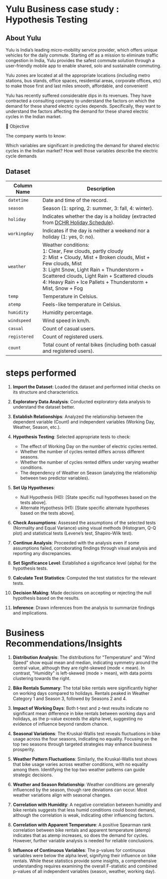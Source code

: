 # Yulu Business case study :  Hypothesis Testing

## About Yulu

Yulu is India’s leading micro-mobility service provider, which offers unique vehicles for the daily commute. Starting off as a mission to eliminate traffic congestion in India, Yulu provides the safest commute solution through a user-friendly mobile app to enable shared, solo and sustainable commuting.

Yulu zones are located at all the appropriate locations (including metro stations, bus stands, office spaces, residential areas, corporate offices, etc) to make those first and last miles smooth, affordable, and convenient!

Yulu has recently suffered considerable dips in its revenues. They have contracted a consulting company to understand the factors on which the demand for these shared electric cycles depends. Specifically, they want to understand the factors affecting the demand for these shared electric cycles in the Indian market.

🎯 Objective

The company wants to know:

Which variables are significant in predicting the demand for shared electric cycles in the Indian market?
How well those variables describe the electric cycle demands

## Dataset

| Column Name  | Description                                                                                                                                     |
|--------------|-------------------------------------------------------------------------------------------------------------------------------------------------|
| `datetime`   | Date and time of the record.                                                                                                                 |
| `season`     | Season (1: spring, 2: summer, 3: fall, 4: winter).                                                                                          |
| `holiday`    | Indicates whether the day is a holiday (extracted from [DCHR Holiday Schedule](http://dchr.dc.gov/page/holiday-schedule)).                   |
| `workingday` | Indicates if the day is neither a weekend nor a holiday (1: yes, 0: no).                                                                     |
| `weather`    | Weather conditions: <br> 1: Clear, Few clouds, partly cloudy <br> 2: Mist + Cloudy, Mist + Broken clouds, Mist + Few clouds, Mist <br> 3: Light Snow, Light Rain + Thunderstorm + Scattered clouds, Light Rain + Scattered clouds <br> 4: Heavy Rain + Ice Pallets + Thunderstorm + Mist, Snow + Fog |
| `temp`       | Temperature in Celsius.                                                                                                                      |
| `atemp`      | Feels-like temperature in Celsius.                                                                                                           |
| `humidity`   | Humidity percentage.                                                                                                                          |
| `windspeed`  | Wind speed in km/h.                                                                                                                          |
| `casual`     | Count of casual users.                                                                                                                        |
| `registered`  | Count of registered users.                                                                                                                    |
| `count`      | Total count of rental bikes (including both casual and registered users).                                                                     |


# steps performed

1. **Import the Dataset**: Loaded the dataset and performed initial checks on its structure and characteristics.

2. **Exploratory Data Analysis**: Conducted exploratory data analysis to understand the dataset better.

3. **Establish Relationships**: Analyzed the relationship between the dependent variable (Count) and independent variables (Working Day, Weather, Season, etc.).

4. **Hypothesis Testing**: Selected appropriate tests to check:
   - The effect of Working Day on the number of electric cycles rented.
   - Whether the number of cycles rented differs across different seasons.
   - Whether the number of cycles rented differs under varying weather conditions.
   - The dependency of Weather on Season (analyzing the relationship between two predictor variables).

5. **Set Up Hypotheses**:
   - Null Hypothesis (H0): [State specific null hypotheses based on the tests above].
   - Alternate Hypothesis (H1): [State specific alternate hypotheses based on the tests above].

6. **Check Assumptions**: Assessed the assumptions of the selected tests (Normality and Equal Variance) using visual methods (Histogram, Q-Q plot) and statistical tests (Levene’s test, Shapiro-Wilk test).

7. **Continue Analysis**: Proceeded with the analysis even if some assumptions failed, corroborating findings through visual analysis and reporting any discrepancies.

8. **Set Significance Level**: Established a significance level (alpha) for the hypothesis tests.

9. **Calculate Test Statistics**: Computed the test statistics for the relevant tests.

10. **Decision Making**: Made decisions on accepting or rejecting the null hypothesis based on the results.

11. **Inference**: Drawn inferences from the analysis to summarize findings and implications.

# Business Recommendations/Insights

1. **Distribution Analysis**: The distributions for "Temperature" and "Wind Speed" show equal mean and median, indicating symmetry around the central value, although they are right-skewed (mode < mean). In contrast, "Humidity" is left-skewed (mode > mean), with data points clustering towards the right.

2. **Bike Rentals Summary**: The total bike rentals were significantly higher on working days compared to holidays. Rentals peaked in Weather Category 1 and Season 3, followed by Seasons 2 and 4.

3. **Impact of Working Days**: Both t-test and z-test results indicate no significant mean difference in bike rentals between working days and holidays, as the p-value exceeds the alpha level, suggesting no evidence of influence beyond random chance.

4. **Seasonal Variations**: The Kruskal-Wallis test reveals fluctuations in bike usage across the four seasons, indicating no equality. Focusing on the top two seasons through targeted strategies may enhance business prosperity.

5. **Weather Pattern Fluctuations**: Similarly, the Kruskal-Wallis test shows that bike usage varies across weather conditions, with no equality among them. Identifying the top two weather patterns can guide strategic decisions.

6. **Weather and Season Relationship**: Weather conditions are generally influenced by the season, though rare deviations can occur. Most weather variations align with seasonal changes.

7. **Correlation with Humidity**: A negative correlation between humidity and bike rentals suggests that less humid conditions could boost demand, although the correlation is weak, indicating other influencing factors.

8. **Correlation with Apparent Temperature**: A positive Spearman rank correlation between bike rentals and apparent temperature (atemp) indicates that as atemp increases, so does the demand for cycles. However, further variable analysis is needed for reliable conclusions.

9. **Influence of Continuous Variables**: The p-values for continuous variables were below the alpha level, signifying their influence on bike rentals. While these statistics provide some insights, a comprehensive understanding requires examining the overall F-statistic and combined p-values of all independent variables (season, weather, working day).
